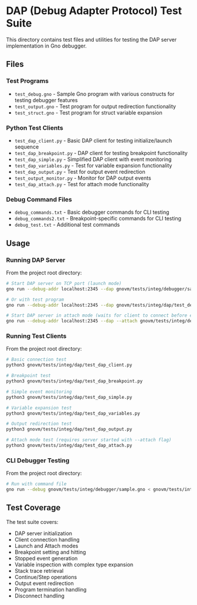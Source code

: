 # DAP (Debug Adapter Protocol) Test Suite

This directory contains test files and utilities for testing the DAP server implementation in Gno debugger.

## Files

### Test Programs
- `test_debug.gno` - Sample Gno program with various constructs for testing debugger features
- `test_output.gno` - Test program for output redirection functionality
- `test_struct.gno` - Test program for struct variable expansion

### Python Test Clients
- `test_dap_client.py` - Basic DAP client for testing initialize/launch sequence
- `test_dap_breakpoint.py` - DAP client for testing breakpoint functionality
- `test_dap_simple.py` - Simplified DAP client with event monitoring
- `test_dap_variables.py` - Test for variable expansion functionality
- `test_dap_output.py` - Test for output event redirection
- `test_output_monitor.py` - Monitor for DAP output events
- `test_dap_attach.py` - Test for attach mode functionality

### Debug Command Files
- `debug_commands.txt` - Basic debugger commands for CLI testing
- `debug_commands2.txt` - Breakpoint-specific commands for CLI testing
- `debug_test.txt` - Additional test commands

## Usage

### Running DAP Server

From the project root directory:

```bash
# Start DAP server on TCP port (launch mode)
gno run --debug-addr localhost:2345 --dap gnovm/tests/integ/debugger/sample.gno

# Or with test program
gno run --debug-addr localhost:2345 --dap gnovm/tests/integ/dap/test_debug.gno

# Start DAP server in attach mode (waits for client to connect before executing)
gno run --debug-addr localhost:2345 --dap --attach gnovm/tests/integ/debugger/test_output.gno
```

### Running Test Clients

From the project root directory:

```bash
# Basic connection test
python3 gnovm/tests/integ/dap/test_dap_client.py

# Breakpoint test
python3 gnovm/tests/integ/dap/test_dap_breakpoint.py

# Simple event monitoring
python3 gnovm/tests/integ/dap/test_dap_simple.py

# Variable expansion test
python3 gnovm/tests/integ/dap/test_dap_variables.py

# Output redirection test
python3 gnovm/tests/integ/dap/test_dap_output.py

# Attach mode test (requires server started with --attach flag)
python3 gnovm/tests/integ/dap/test_dap_attach.py
```

### CLI Debugger Testing

From the project root directory:

```bash
# Run with command file
gno run --debug gnovm/tests/integ/debugger/sample.gno < gnovm/tests/integ/dap/debug_commands.txt
```

## Test Coverage

The test suite covers:
- DAP server initialization
- Client connection handling
- Launch and Attach modes
- Breakpoint setting and hitting
- Stopped event generation
- Variable inspection with complex type expansion
- Stack trace retrieval
- Continue/Step operations
- Output event redirection
- Program termination handling
- Disconnect handling

